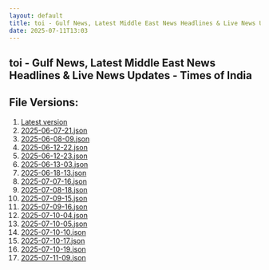 ```yaml
---
layout: default
title: toi - Gulf News, Latest Middle East News Headlines & Live News Updates - Times of India
date: 2025-07-11T13:03
---
```


## toi - Gulf News, Latest Middle East News Headlines & Live News Updates - Times of India

<div id="data-chart"></div>
<div id="data-table"></div>
<script>
document.addEventListener('DOMContentLoaded', function(){
  document.getElementById('data-table').textContent = 'This source isn't supported for tables yet.';
});
</script>

## File Versions:
1. [Latest version](./latest.json)
2. [2025-06-07-21.json](./2025-06-07-21.json)
3. [2025-06-08-09.json](./2025-06-08-09.json)
4. [2025-06-12-22.json](./2025-06-12-22.json)
5. [2025-06-12-23.json](./2025-06-12-23.json)
6. [2025-06-13-03.json](./2025-06-13-03.json)
7. [2025-06-18-13.json](./2025-06-18-13.json)
8. [2025-07-07-16.json](./2025-07-07-16.json)
9. [2025-07-08-18.json](./2025-07-08-18.json)
10. [2025-07-09-15.json](./2025-07-09-15.json)
11. [2025-07-09-16.json](./2025-07-09-16.json)
12. [2025-07-10-04.json](./2025-07-10-04.json)
13. [2025-07-10-05.json](./2025-07-10-05.json)
14. [2025-07-10-10.json](./2025-07-10-10.json)
15. [2025-07-10-17.json](./2025-07-10-17.json)
16. [2025-07-10-19.json](./2025-07-10-19.json)
17. [2025-07-11-09.json](./2025-07-11-09.json)

